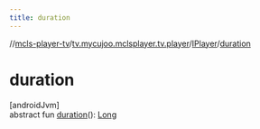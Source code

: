 ```yaml
---
title: duration
---
```

//[mcls-player-tv](../../../index.html)/[tv.mycujoo.mclsplayer.tv.player](../index.html)/[IPlayer](index.html)/[duration](duration.html)



# duration



[androidJvm]\
abstract fun [duration](duration.html)(): [Long](https://kotlinlang.org/api/latest/jvm/stdlib/kotlin/-long/index.html)




